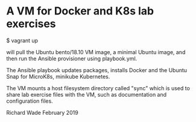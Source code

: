 # A VM for Docker and K8s lab exercises

$ vagrant up

will pull the Ubuntu bento/18.10 VM image, a minimal Ubuntu image, and then run
the Ansible provisioner using playbook.yml.

The Ansible playbook updates packages, installs Docker and the Ubuntu Snap for MicroK8s, minikube Kubernetes. 

The VM mounts a host filesystem directory called "sync" which is used to share
lab exercise files with the VM, such as documentation and configuration files.

Richard Wade
February 2019
